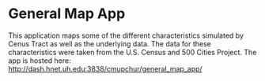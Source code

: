 # General Map App
This application maps some of the different characteristics simulated by Cenus Tract as well as the underlying data. The data for these characteristics were taken from the U.S. Census and 500 Cities Project. The app is hosted here: http://dash.hnet.uh.edu:3838/cmupchur/general_map_app/
